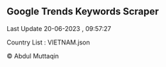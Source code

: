 

## Google Trends Keywords Scraper 
 
Last Update 20-06-2023 , 09:57:27

Country List :
VIETNAM.json



© Abdul Muttaqin 
